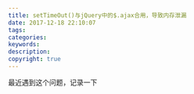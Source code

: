 ```yaml
---
title: setTimeOut()与jQuery中的$.ajax合用，导致内存泄漏
date: 2017-12-18 22:10:07
tags:
categories:
keywords:
description:
copyright: true
---
```


最近遇到这个问题，记录一下 
